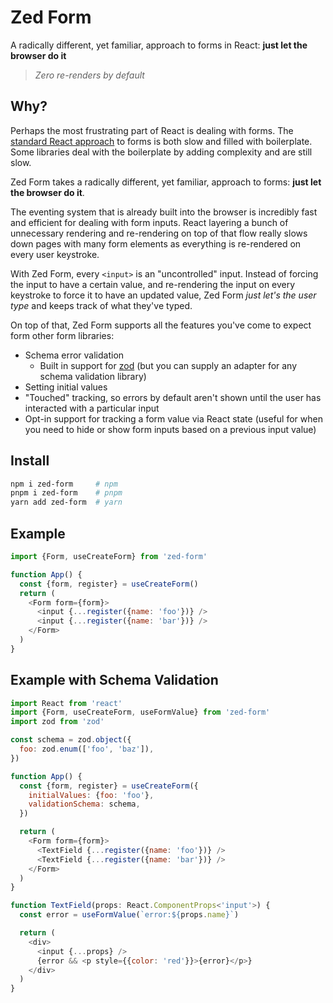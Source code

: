# Zed Form

A radically different, yet familiar, approach to forms in React: **just let the browser do it**

> _Zero re-renders by default_

<!-- A fast, scalable, easy to use, complete form solution for React. -->

## Why?

Perhaps the most frustrating part of React is dealing with forms. The [standard React approach](https://legacy.reactjs.org/docs/forms.html) to forms is both slow and filled with boilerplate. Some libraries deal with the boilerplate by adding complexity and are still slow.

Zed Form takes a radically different, yet familiar, approach to forms: **just let the browser do it**.

The eventing system that is already built into the browser is incredibly fast and efficient for dealing with form inputs. React layering a bunch of unnecessary rendering and re-rendering on top of that flow really slows down pages with many form elements as everything is re-rendered on every user keystroke.

With Zed Form, every `<input>` is an "uncontrolled" input. Instead of forcing the input to have a certain value, and re-rendering the input on every keystroke to force it to have an updated value, Zed Form _just let's the user type_ and keeps track of what they've typed.

On top of that, Zed Form supports all the features you've come to expect form other form libraries:

- Schema error validation
  - Built in support for [zod](https://github.com/colinhacks/zod) (but you can supply an adapter for any schema validation library)
- Setting initial values
- "Touched" tracking, so errors by default aren't shown until the user has interacted with a particular input
- Opt-in support for tracking a form value via React state (useful for when you need to hide or show form inputs based on a previous input value)

## Install

```bash
npm i zed-form     # npm
pnpm i zed-form    # pnpm
yarn add zed-form  # yarn
```

## Example

```js
import {Form, useCreateForm} from 'zed-form'

function App() {
  const {form, register} = useCreateForm()
  return (
    <Form form={form}>
      <input {...register({name: 'foo'})} />
      <input {...register({name: 'bar'})} />
    </Form>
  )
}
```

## Example with Schema Validation

```js
import React from 'react'
import {Form, useCreateForm, useFormValue} from 'zed-form'
import zod from 'zod'

const schema = zod.object({
  foo: zod.enum(['foo', 'baz']),
})

function App() {
  const {form, register} = useCreateForm({
    initialValues: {foo: 'foo'},
    validationSchema: schema,
  })

  return (
    <Form form={form}>
      <TextField {...register({name: 'foo'})} />
      <TextField {...register({name: 'bar'})} />
    </Form>
  )
}

function TextField(props: React.ComponentProps<'input'>) {
  const error = useFormValue(`error:${props.name}`)

  return (
    <div>
      <input {...props} />
      {error && <p style={{color: 'red'}}>{error}</p>}
    </div>
  )
}
```
